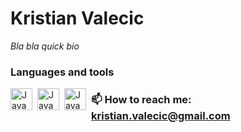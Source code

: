 # Kristian Valecic
*Bla bla quick bio*

### Languages and tools

<img align="left" alt="Java" width="35px" style="padding-right:5px;" src="https://cdn.jsdelivr.net/gh/devicons/devicon/icons/java/java-original-wordmark.svg" />
<img align="left" alt="Java" width="35px" style="padding-right:5px;" src="https://cdn.jsdelivr.net/gh/devicons/devicon/icons/javascript/javascript-original.svg" />
<img align="left" alt="Java" width="35px" style="padding-right:5px;" src="https://cdn.jsdelivr.net/gh/devicons/devicon/icons/csharp/csharp-original.svg" />


### 📫 How to reach me: kristian.valecic@gmail.com

<!--
**KristianValecic/KristianValecic** is a ✨ _special_ ✨ repository because its `README.md` (this file) appears on your GitHub profile.

Here are some ideas to get you started:

- 🔭 I’m currently working on ...
- 🌱 I’m currently learning ...
- 👯 I’m looking to collaborate on ...
- 🤔 I’m looking for help with ...
- 💬 Ask me about ...
- 📫 How to reach me: ...
- 😄 Pronouns: ...
- ⚡ Fun fact: ...
-->
